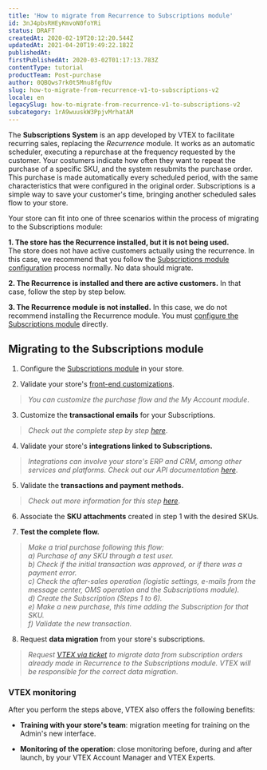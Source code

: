```yaml
---
title: 'How to migrate from Recurrence to Subscriptions module'
id: 3nJ4pbsRHEyKmvoN0foYRi
status: DRAFT
createdAt: 2020-02-19T20:12:20.544Z
updatedAt: 2021-04-20T19:49:22.182Z
publishedAt: 
firstPublishedAt: 2020-03-02T01:17:13.783Z
contentType: tutorial
productTeam: Post-purchase
author: 0QBQws7rk0t5Mnu8fgfUv
slug: how-to-migrate-from-recurrence-v1-to-subscriptions-v2
locale: en
legacySlug: how-to-migrate-from-recurrence-v1-to-subscriptions-v2
subcategory: 1rA9wuuskW3PpjvMrhatAM
---
```


The **Subscriptions System** is an app developed by VTEX to facilitate recurring sales, replacing the *Recurrence* module. It works as an automatic scheduler, executing a repurchase at the frequency requested by the customer. 
Your costumers indicate how often they want to repeat the purchase of a specific SKU, and the system resubmits the purchase order. This purchase is made automatically every scheduled period, with the same characteristics that were configured in the original order. Subscriptions is a simple way to save your customer's time, bringing another scheduled sales flow to your store.


Your store can fit into one of three scenarios within the process of migrating to the Subscriptions module:  

**1. The store has the Recurrence installed, but it is not being used.**   
The store does not have active customers actually using the recurrence. In this case, we recommend that you follow the [Subscriptions module configuration](https://help.vtex.com/en/tutorial/how-to-configure-subscriptions%20--1FA9dfE7vJqxBna9Nft5Sj) process normally. No data should migrate.  


**2. The Recurrence is installed and there are active customers.**
In that case, follow the step by step below.  

**3. The Recurrence module is not installed.**
In this case, we do not recommend installing the Recurrence module. You must [configure the Subscriptions module](https://help.vtex.com/en/tutorial/how-to-configure-subscriptions%20--1FA9dfE7vJqxBna9Nft5Sj) directly.  


## Migrating to the Subscriptions module

 1. Configure the [Subscriptions module](https://help.vtex.com/en/tutorial/how-to-configure-subscriptions%20--1FA9dfE7vJqxBna9Nft5Sj) in your store.  

 2. Validate your store's [front-end customizations](https://help.vtex.com/en/subcategory/cms-settings--6kovkwzMRyeOOc2iEC4suM).  

 > *You can customize the purchase flow and the My Account module*.  

 3. Customize the **transactional emails** for your Subscriptions.  

 > *Check out the complete step by step [here](https://help.vtex.com/en/tutorial/transactional-emails-for-subscription-orders--2NYHqHMRqZ43Cn6s84ZCB5)*.  

 4. Validate your store's **integrations linked to Subscriptions.**  

 > *Integrations can involve your store's ERP and CRM, among other services and platforms. Check out our API documentation [here](https://developers.vtex.com/reference/subscriptions-api-v2-overview)*.  

 5. Validate the **transactions and payment methods.**  

 > *Check out more information for this step [here](https://help.vtex.com/en/tutorial/how-to-configure-subscriptions%20--1FA9dfE7vJqxBna9Nft5Sj)*.  

 6. Associate the **SKU attachments** created in step 1 with the desired SKUs.  

 7. **Test the complete flow.**  

 > *Make a trial purchase following this flow:*  
*a) Purchase of any SKU through a test user.  
b) Check if the initial transaction was approved, or if there was a payment error.  
c) Check the after-sales operation (logistic settings, e-mails from the message center, OMS operation and the Subscriptions module).  
d) Create the Subscription (Steps 1 to 6).  
e) Make a new purchase, this time adding the Subscription for that SKU.  
f) Validate the new transaction.*  

 8. Request **data migration** from your store's subscriptions.  

 > *Request [VTEX via ticket](https://support.vtex.com/hc/pt-br) to migrate data from subscription orders already made in Recurrence to the Subscriptions module. VTEX will be responsible for the correct data migration*.


### VTEX monitoring

After you perform the steps above, VTEX also offers the following benefits:

- **Training with your store's team**: migration meeting for training on the Admin's new interface.

- **Monitoring of the operation**: close monitoring before, during and after launch, by your VTEX Account Manager and VTEX Experts.
